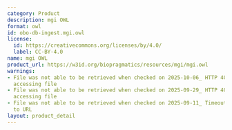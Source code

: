 ```yaml
---
category: Product
description: mgi OWL
format: owl
id: obo-db-ingest.mgi.owl
license:
  id: https://creativecommons.org/licenses/by/4.0/
  label: CC-BY-4.0
name: mgi OWL
product_url: https://w3id.org/biopragmatics/resources/mgi/mgi.owl
warnings:
- File was not able to be retrieved when checked on 2025-10-06_ HTTP 404 error when
  accessing file
- File was not able to be retrieved when checked on 2025-09-29_ HTTP 404 error when
  accessing file
- File was not able to be retrieved when checked on 2025-09-11_ Timeout connecting
  to URL
layout: product_detail
---
```

